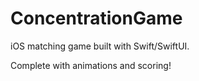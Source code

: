 # ConcentrationGame
iOS matching game built with Swift/SwiftUI.

Complete with animations and scoring!

